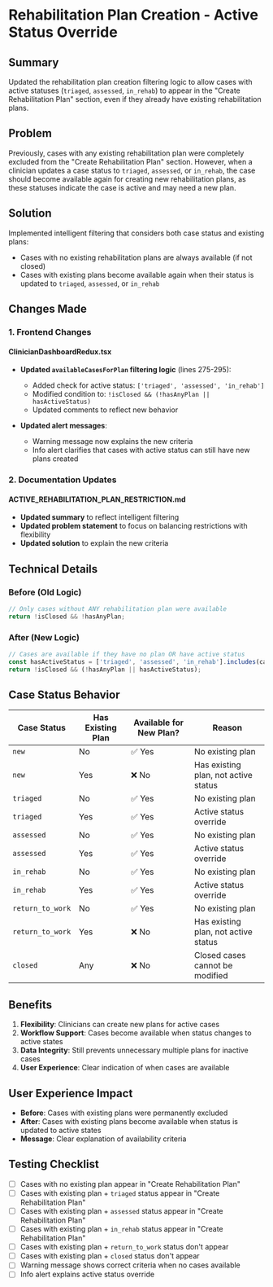 # Rehabilitation Plan Creation - Active Status Override

## Summary
Updated the rehabilitation plan creation filtering logic to allow cases with active statuses (`triaged`, `assessed`, `in_rehab`) to appear in the "Create Rehabilitation Plan" section, even if they already have existing rehabilitation plans.

## Problem
Previously, cases with any existing rehabilitation plan were completely excluded from the "Create Rehabilitation Plan" section. However, when a clinician updates a case status to `triaged`, `assessed`, or `in_rehab`, the case should become available again for creating new rehabilitation plans, as these statuses indicate the case is active and may need a new plan.

## Solution
Implemented intelligent filtering that considers both case status and existing plans:
- Cases with no existing rehabilitation plans are always available (if not closed)
- Cases with existing plans become available again when their status is updated to `triaged`, `assessed`, or `in_rehab`

## Changes Made

### 1. Frontend Changes

#### ClinicianDashboardRedux.tsx
- **Updated `availableCasesForPlan` filtering logic** (lines 275-295):
  - Added check for active status: `['triaged', 'assessed', 'in_rehab']`
  - Modified condition to: `!isClosed && (!hasAnyPlan || hasActiveStatus)`
  - Updated comments to reflect new behavior

- **Updated alert messages**:
  - Warning message now explains the new criteria
  - Info alert clarifies that cases with active status can still have new plans created

### 2. Documentation Updates

#### ACTIVE_REHABILITATION_PLAN_RESTRICTION.md
- **Updated summary** to reflect intelligent filtering
- **Updated problem statement** to focus on balancing restrictions with flexibility
- **Updated solution** to explain the new criteria

## Technical Details

### Before (Old Logic)
```typescript
// Only cases without ANY rehabilitation plan were available
return !isClosed && !hasAnyPlan;
```

### After (New Logic)
```typescript
// Cases are available if they have no plan OR have active status
const hasActiveStatus = ['triaged', 'assessed', 'in_rehab'].includes(caseItem.status);
return !isClosed && (!hasAnyPlan || hasActiveStatus);
```

## Case Status Behavior

| Case Status | Has Existing Plan | Available for New Plan? | Reason |
|-------------|-------------------|------------------------|---------|
| `new` | No | ✅ Yes | No existing plan |
| `new` | Yes | ❌ No | Has existing plan, not active status |
| `triaged` | No | ✅ Yes | No existing plan |
| `triaged` | Yes | ✅ Yes | Active status override |
| `assessed` | No | ✅ Yes | No existing plan |
| `assessed` | Yes | ✅ Yes | Active status override |
| `in_rehab` | No | ✅ Yes | No existing plan |
| `in_rehab` | Yes | ✅ Yes | Active status override |
| `return_to_work` | No | ✅ Yes | No existing plan |
| `return_to_work` | Yes | ❌ No | Has existing plan, not active status |
| `closed` | Any | ❌ No | Closed cases cannot be modified |

## Benefits

1. **Flexibility**: Clinicians can create new plans for active cases
2. **Workflow Support**: Cases become available when status changes to active states
3. **Data Integrity**: Still prevents unnecessary multiple plans for inactive cases
4. **User Experience**: Clear indication of when cases are available

## User Experience Impact

- **Before**: Cases with existing plans were permanently excluded
- **After**: Cases with existing plans become available when status is updated to active states
- **Message**: Clear explanation of availability criteria

## Testing Checklist

- [ ] Cases with no existing plan appear in "Create Rehabilitation Plan"
- [ ] Cases with existing plan + `triaged` status appear in "Create Rehabilitation Plan"
- [ ] Cases with existing plan + `assessed` status appear in "Create Rehabilitation Plan"
- [ ] Cases with existing plan + `in_rehab` status appear in "Create Rehabilitation Plan"
- [ ] Cases with existing plan + `return_to_work` status don't appear
- [ ] Cases with existing plan + `closed` status don't appear
- [ ] Warning message shows correct criteria when no cases available
- [ ] Info alert explains active status override
